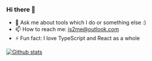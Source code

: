 ### Hi there 👋

- 💬 Ask me about tools which I do or something else :)
- 📫 How to reach me: js2me@outlook.com
- ⚡ Fun fact: I love TypeScript and React as a whole

[![Github stats](https://github-readme-stats.vercel.app/api?username=js2me&show_icons=true&theme=material-palenight)](https://github.com/anuraghazra/github-readme-stats)

